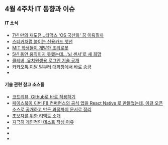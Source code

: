 ## 4월 4주차 IT 동향과 이슈

#### IT 소식
- [7년 만의 재도전…티맥스 'OS 국산화' 꿈 이뤄질까](http://www.yonhapnews.co.kr/bulletin/2016/04/20/0200000000AKR20160420119200017.HTML?input=1195m)
- [스티커처럼 붙이는 신용카드 첫선](http://biz.chosun.com/site/data/html_dir/2016/04/18/2016041802858.html)
- [MIT 학생들이 개발한 조리로봇](https://www.facebook.com/kwang8e/posts/1033097586726620?utm_content=bufferceb52&utm_medium=social&utm_source=twitter.com&utm_campaign=buffer)
- [5년 동안 움직이지 못했는데…'뇌 센서'로 새 희망](http://news.sbs.co.kr/news/endPage.do?news_id=N1003523679)
- [클레버, 유치원생용 로그인 기술 공개](http://www.bloter.net/archives/254815)
- [카카오톡 이달 말부터 대화창에서 바로 송금](http://m.news.naver.com/read.nhn?oid=001&aid=0008342363&sid1=105&mode=LSD)
- []()

#### 기술 관련 참고 소스들
- [코드리뷰, Github로 바로 적용하기](https://realm.io/kr/news/codereview-howto/)
- [페이스북이 이번 F8 컨퍼런스의 공식 앱을 React Native 로 만들었는데, 이걸 오픈소스로 공개하고 만든 과정까지 문서로 정리](http://makeitopen.com)
- [초보자를 위한 리액트 소개](http://blog.gaerae.com/2016/04/hello-react.html)
- [지극히 개인적인 테스트 작성 이유](https://brunch.co.kr/@madvirus/38)
- []()
- []()
- []()
